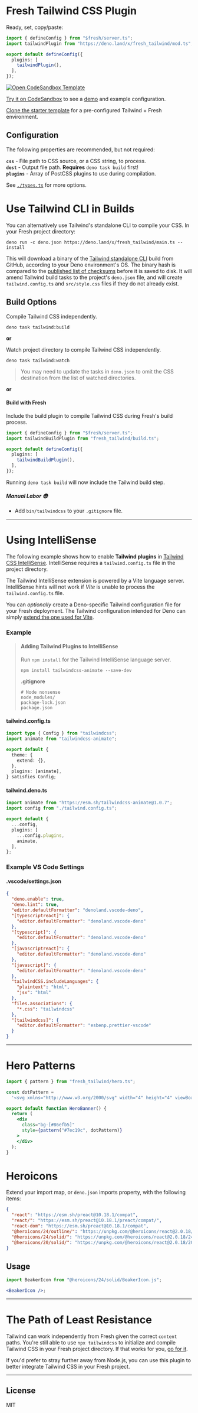 # Fresh Tailwind CSS Plugin

Ready, set, copy/paste:

```ts
import { defineConfig } from "$fresh/server.ts";
import tailwindPlugin from "https://deno.land/x/fresh_tailwind/mod.ts";

export default defineConfig({
  plugins: [
    tailwindPlugin(),
  ],
});
```

[![Open CodeSandbox Template](https://img.shields.io/badge/CodeSandbox-151515.svg?style=for-the-badge&logo=CodeSandbox&logoColor=white)](https://codesandbox.io/p/sandbox/fresh-tailwind-hxg9dk "View Fresh + Tailwind starter template")

[Try it on CodeSandbox](https://codesandbox.io/p/sandbox/fresh-tailwind-hxg9dk)
to see a [demo](https://f5j7fl-8000.csb.app/) and example configuration.

[Clone the starter template](https://github.com/jasonjgardner/fresh_tailwind_example)
for a pre-configured Tailwind + Fresh environment.

## Configuration

The following properties are recommended, but not required:

**`css`** - File path to CSS source, or a CSS string, to process.\
**`dest`** - Output file path. **Requires** `deno task build` first!\
**`plugins`** - Array of PostCSS plugins to use during compilation.

See [`./types.ts`](./types.ts#12) for more options.

# Use Tailwind CLI in Builds

You can alternatively use Tailwind's standalone CLI to compile your CSS. In your
Fresh project directory:

```shell
deno run -c deno.json https://deno.land/x/fresh_tailwind/main.ts --install
```

This will download a binary of the
[Tailwind standalone CLI](https://tailwindcss.com/blog/standalone-cli) build
from GitHub, according to your Deno environment's OS. The binary hash is
compared to the
[published list of checksums](https://github.com/tailwindlabs/tailwindcss/releases/download/v3.3.3/sha256sums.txt)
before it is saved to disk. It will amend Tailwind build tasks to the project's
`deno.json` file, and will create `tailwind.config.ts` and `src/style.css` files
if they do not already exist.

## Build Options

Compile Tailwind CSS independently.

```shell
deno task tailwind:build
```

**or**

Watch project directory to compile Tailwind CSS independently.

```shell
deno task tailwind:watch
```

> You may need to update the tasks in `deno.json` to omit the CSS destination
> from the list of watched directories.

**or**

#### Build with Fresh

Include the build plugin to compile Tailwind CSS during Fresh's build process.

```ts
import { defineConfig } from "$fresh/server.ts";
import tailwindBuildPlugin from "fresh_tailwind/build.ts";

export default defineConfig({
  plugins: [
    tailwindBuildPlugin(),
  ],
});
```

Running `deno task build` will now include the Tailwind build step.

##### Manual Labor 😨

- Add `bin/tailwindcss` to your `.gitignore` file.

---

# Using IntelliSense

The following example shows how to enable **Tailwind plugins** in
[Tailwind CSS IntelliSense](https://marketplace.visualstudio.com/items?itemName=bradlc.vscode-tailwindcss).
IntelliSense requires a `tailwind.config.ts` file in the project directory.

The Tailwind IntelliSense extension is powered by a Vite language server.
IntelliSense hints will not work if _Vite_ is unable to process the
`tailwind.config.ts` file.

You can _optionally_ create a Deno-specific Tailwind configuration file for your
Fresh deployment. The Tailwind configuration intended for Deno can simply
[extend the one used for Vite](#tailwinddenots).

### Example

> #### Adding Tailwind Plugins to IntelliSense
>
> Run `npm install` for the Tailwind IntelliSense language server.
>
> ```shell
> npm install tailwindcss-animate --save-dev
> ```
>
> **.gitignore**
>
> ```
> # Node nonsense
> node_modules/
> package-lock.json
> package.json
> ```

#### tailwind.config.ts

```ts
import type { Config } from "tailwindcss";
import animate from "tailwindcss-animate";

export default {
  theme: {
    extend: {},
  },
  plugins: [animate],
} satisfies Config;
```

#### tailwind.deno.ts

```ts
import animate from "https://esm.sh/tailwindcss-animate@1.0.7";
import config from "./tailwind.config.ts";

export default {
  ...config,
  plugins: [
    ...config.plugins,
    animate,
  ],
};
```

### Example VS Code Settings

#### .vscode/settings.json

```json
{
  "deno.enable": true,
  "deno.lint": true,
  "editor.defaultFormatter": "denoland.vscode-deno",
  "[typescriptreact]": {
    "editor.defaultFormatter": "denoland.vscode-deno"
  },
  "[typescript]": {
    "editor.defaultFormatter": "denoland.vscode-deno"
  },
  "[javascriptreact]": {
    "editor.defaultFormatter": "denoland.vscode-deno"
  },
  "[javascript]": {
    "editor.defaultFormatter": "denoland.vscode-deno"
  },
  "tailwindCSS.includeLanguages": {
    "plaintext": "html",
    "jsx": "html"
  },
  "files.associations": {
    "*.css": "tailwindcss"
  },
  "[tailwindcss]": {
    "editor.defaultFormatter": "esbenp.prettier-vscode"
  }
}
```

---

# Hero Patterns

```jsx
import { pattern } from "fresh_tailwind/hero.ts";

const dotPattern =
  '<svg xmlns="http://www.w3.org/2000/svg" width="4" height="4" viewBox="0 0 4 4"><path fill="#000000" d="M1 3h1v1H1V3zm2-2h1v1H3V1z"></path></svg>';

export default function HeroBanner() {
  return (
    <div
      class="bg-[#86efb5]"
      style={pattern("#7ec19c", dotPattern)}
    >
    </div>
  );
}
```

# Heroicons

Extend your import map, or `deno.json` imports property, with the following
items:

```json
{
  "react": "https://esm.sh/preact@10.18.1/compat",
  "react/": "https://esm.sh/preact@10.18.1/preact/compat/",
  "react-dom": "https://esm.sh/preact@10.18.1/compat",
  "@heroicons/24/outline/": "https://unpkg.com/@heroicons/react@2.0.18/24/outline/esm/",
  "@heroicons/24/solid/": "https://unpkg.com/@heroicons/react@2.0.18/24/solid/esm/",
  "@heroicons/20/solid/": "https://unpkg.com/@heroicons/react@2.0.18/20/solid/esm/"
}
```

## Usage

```jsx
import BeakerIcon from "@heroicons/24/solid/BeakerIcon.js";

<BeakerIcon />;
```

---

# The Path of Least Resistance

Tailwind can work independently from Fresh given the correct `content` paths.
You're still able to use `npx tailwindcss` to initialize and compile Tailwind
CSS in your Fresh project directory. If that works for you,
[go for it](https://tailwindcss.com/docs/installation).

If you'd prefer to stray further away from Node.js, you can use this plugin to
better integrate Tailwind CSS in your Fresh project.

---

## License

MIT
